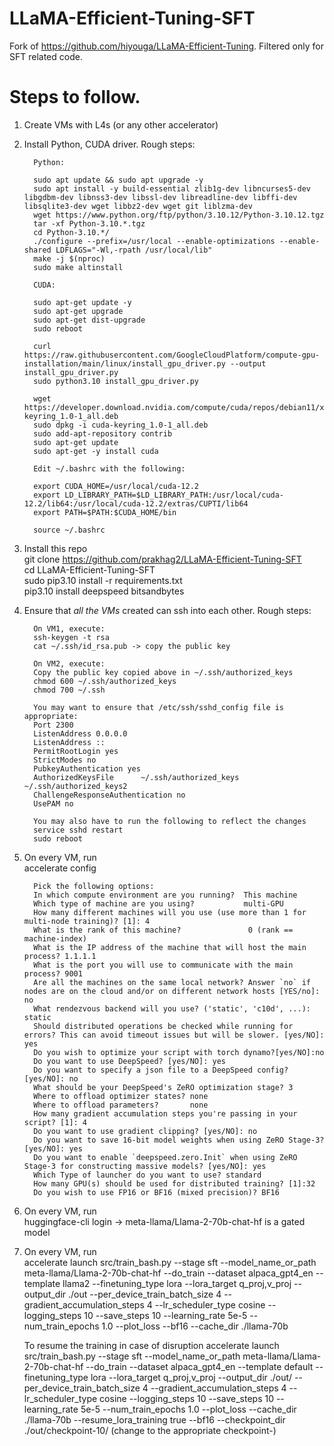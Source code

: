 # LLaMA-Efficient-Tuning-SFT
Fork of https://github.com/hiyouga/LLaMA-Efficient-Tuning. Filtered only for SFT related code.

# Steps to follow.

1. Create VMs with L4s (or any other accelerator)
   
2. Install Python, CUDA driver. Rough steps:

         Python:
           
         sudo apt update && sudo apt upgrade -y   
         sudo apt install -y build-essential zlib1g-dev libncurses5-dev libgdbm-dev libnss3-dev libssl-dev libreadline-dev libffi-dev libsqlite3-dev wget libbz2-dev wget git liblzma-dev  
         wget https://www.python.org/ftp/python/3.10.12/Python-3.10.12.tgz  
         tar -xf Python-3.10.*.tgz  
         cd Python-3.10.*/  
         ./configure --prefix=/usr/local --enable-optimizations --enable-shared LDFLAGS="-Wl,-rpath /usr/local/lib"  
         make -j $(nproc)  
         sudo make altinstall  
      
         CUDA:
          
         sudo apt-get update -y  
         sudo apt-get upgrade  
         sudo apt-get dist-upgrade   
         sudo reboot  
      
         curl https://raw.githubusercontent.com/GoogleCloudPlatform/compute-gpu-installation/main/linux/install_gpu_driver.py --output install_gpu_driver.py  
         sudo python3.10 install_gpu_driver.py  
      
         wget https://developer.download.nvidia.com/compute/cuda/repos/debian11/x86_64/cuda-keyring_1.0-1_all.deb  
         sudo dpkg -i cuda-keyring_1.0-1_all.deb  
         sudo add-apt-repository contrib  
         sudo apt-get update  
         sudo apt-get -y install cuda  

         Edit ~/.bashrc with the following:
   
         export CUDA_HOME=/usr/local/cuda-12.2  
         export LD_LIBRARY_PATH=$LD_LIBRARY_PATH:/usr/local/cuda-12.2/lib64:/usr/local/cuda-12.2/extras/CUPTI/lib64  
         export PATH=$PATH:$CUDA_HOME/bin

         source ~/.bashrc

4. Install this repo  
         git clone https://github.com/prakhag2/LLaMA-Efficient-Tuning-SFT  
         cd LLaMA-Efficient-Tuning-SFT    
         sudo pip3.10 install -r requirements.txt  
         pip3.10 install deepspeed bitsandbytes  

5. Ensure that *all the VMs* created can ssh into each other. Rough steps:  
   
         On VM1, execute:  
         ssh-keygen -t rsa  
         cat ~/.ssh/id_rsa.pub -> copy the public key  
      
         On VM2, execute:  
         Copy the public key copied above in ~/.ssh/authorized_keys  
         chmod 600 ~/.ssh/authorized_keys  
         chmod 700 ~/.ssh  
      
         You may want to ensure that /etc/ssh/sshd_config file is appropriate:  
         Port 2300  
         ListenAddress 0.0.0.0  
         ListenAddress ::  
         PermitRootLogin yes  
         StrictModes no  
         PubkeyAuthentication yes  
         AuthorizedKeysFile      ~/.ssh/authorized_keys ~/.ssh/authorized_keys2  
         ChallengeResponseAuthentication no  
         UsePAM no  
      
         You may also have to run the following to reflect the changes  
         service sshd restart  
         sudo reboot  

6. On every VM, run  
         accelerate config  
      
         Pick the following options:  
         In which compute environment are you running?  This machine                                                                                                       
         Which type of machine are you using?           multi-GPU                                                                                                        
         How many different machines will you use (use more than 1 for multi-node training)? [1]: 4                       
         What is the rank of this machine?               0 (rank == machine-index)                                                                                                                
         What is the IP address of the machine that will host the main process? 1.1.1.1                                   
         What is the port you will use to communicate with the main process? 9001                                         
         Are all the machines on the same local network? Answer `no` if nodes are on the cloud and/or on different network hosts [YES/no]: no                                                                                            
         What rendezvous backend will you use? ('static', 'c10d', ...): static  
         Should distributed operations be checked while running for errors? This can avoid timeout issues but will be slower. [yes/NO]: yes  
         Do you wish to optimize your script with torch dynamo?[yes/NO]:no  
         Do you want to use DeepSpeed? [yes/NO]: yes  
         Do you want to specify a json file to a DeepSpeed config? [yes/NO]: no  
         What should be your DeepSpeed's ZeRO optimization stage? 3                                                                                                                
         Where to offload optimizer states? none                                                                                                             
         Where to offload parameters?       none                                                                                                             
         How many gradient accumulation steps you're passing in your script? [1]: 4                                       
         Do you want to use gradient clipping? [yes/NO]: no                                                               
         Do you want to save 16-bit model weights when using ZeRO Stage-3? [yes/NO]: yes                                   
         Do you want to enable `deepspeed.zero.Init` when using ZeRO Stage-3 for constructing massive models? [yes/NO]: yes  
         Which Type of launcher do you want to use? standard                                                                                                         
         How many GPU(s) should be used for distributed training? [1]:32                                                  
         Do you wish to use FP16 or BF16 (mixed precision)? BF16                                                             

7. On every VM, run  
         huggingface-cli login -> meta-llama/Llama-2-70b-chat-hf is a gated model  

8. On every VM, run  
         accelerate launch src/train_bash.py --stage sft --model_name_or_path meta-llama/Llama-2-70b-chat-hf --do_train --dataset alpaca_gpt4_en --template llama2 --finetuning_type lora --lora_target q_proj,v_proj --output_dir ./out --per_device_train_batch_size 4 --gradient_accumulation_steps 4 --lr_scheduler_type cosine --logging_steps 10 --save_steps 10 --learning_rate 5e-5 --num_train_epochs 1.0 --plot_loss --bf16 --cache_dir ./llama-70b

   To resume the training in case of disruption
   accelerate launch src/train_bash.py --stage sft     --model_name_or_path meta-llama/Llama-2-70b-chat-hf --do_train     --dataset alpaca_gpt4_en     --template default     --finetuning_type lora     --lora_target q_proj,v_proj     --output_dir ./out/ --per_device_train_batch_size 4     --gradient_accumulation_steps 4     --lr_scheduler_type cosine     --logging_steps 10     --save_steps 10 --learning_rate 5e-5 --num_train_epochs 1.0 --plot_loss --cache_dir ./llama-70b --resume_lora_training true --bf16 --checkpoint_dir ./out/checkpoint-10/ (change to the appropriate checkpoint-<step>)  
